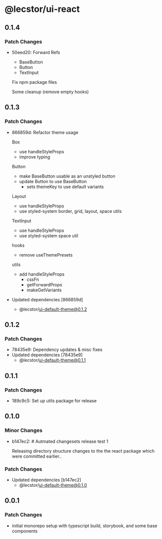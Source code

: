 # @lecstor/ui-react

## 0.1.4

### Patch Changes

- 50eed20: Forward Refs

  - BaseButton
  - Button
  - TextInput

  Fix npm package files

  Some cleanup (remove empty hooks)

## 0.1.3

### Patch Changes

- 866859d: Refactor theme usage

  Box

  - use handleStyleProps
  - improve typing

  Button

  - make BaseButton usable as an unstyled button
  - update Button to use BaseButton
    - sets themeKey to use default variants

  Layout

  - use handleStyleProps
  - use styled-system border, grid, layout, space utils

  TextInput

  - use handleStyleProps
  - use styled-system space util

  hooks

  - remove useThemePresets

  utils

  - add handleStyleProps
    - cssFn
    - getForwardProps
    - makeGetVariants

- Updated dependencies [866859d]
  - @lecstor/ui-default-theme@0.1.2

## 0.1.2

### Patch Changes

- 78435e9: Dependency updates & misc fixes
- Updated dependencies [78435e9]
  - @lecstor/ui-default-theme@0.1.1

## 0.1.1

### Patch Changes

- 189c9c5: Set up utils package for release

## 0.1.0

### Minor Changes

- b147ec2: # Autmated changesets release test 1

  Releasing directory structure changes to the the react package which were committed earlier..

### Patch Changes

- Updated dependencies [b147ec2]
  - @lecstor/ui-default-theme@0.1.0

## 0.0.1

### Patch Changes

- initial monorepo setup with typescript build, storybook, and some base components
